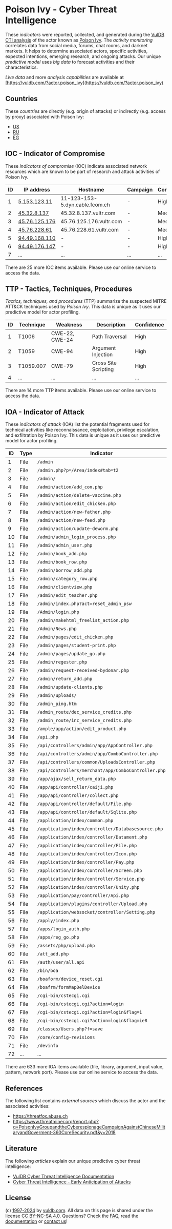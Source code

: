 # Poison Ivy - Cyber Threat Intelligence

These _indicators_ were reported, collected, and generated during the [VulDB CTI analysis](https://vuldb.com/?kb.cti) of the actor known as [Poison Ivy](https://vuldb.com/?actor.poison_ivy). The _activity monitoring_ correlates data from social media, forums, chat rooms, and darknet markets. It helps to determine associated actors, specific activities, expected intentions, emerging research, and ongoing attacks. Our unique _predictive model_ uses _big data_ to forecast activities and their characteristics.

_Live data_ and more _analysis capabilities_ are available at [https://vuldb.com/?actor.poison_ivy](https://vuldb.com/?actor.poison_ivy)

## Countries

These _countries_ are directly (e.g. origin of attacks) or indirectly (e.g. access by proxy) associated with Poison Ivy:

* [US](https://vuldb.com/?country.us)
* [RU](https://vuldb.com/?country.ru)
* [EG](https://vuldb.com/?country.eg)

## IOC - Indicator of Compromise

These _indicators of compromise_ (IOC) indicate associated network resources which are known to be part of research and attack activities of Poison Ivy.

ID | IP address | Hostname | Campaign | Confidence
-- | ---------- | -------- | -------- | ----------
1 | [5.153.123.11](https://vuldb.com/?ip.5.153.123.11) | 11-123-153-5.dyn.cable.fcom.ch | - | High
2 | [45.32.8.137](https://vuldb.com/?ip.45.32.8.137) | 45.32.8.137.vultr.com | - | Medium
3 | [45.76.125.176](https://vuldb.com/?ip.45.76.125.176) | 45.76.125.176.vultr.com | - | Medium
4 | [45.76.228.61](https://vuldb.com/?ip.45.76.228.61) | 45.76.228.61.vultr.com | - | Medium
5 | [94.49.168.110](https://vuldb.com/?ip.94.49.168.110) | - | - | High
6 | [94.49.176.147](https://vuldb.com/?ip.94.49.176.147) | - | - | High
7 | ... | ... | ... | ...

There are 25 more IOC items available. Please use our online service to access the data.

## TTP - Tactics, Techniques, Procedures

_Tactics, techniques, and procedures_ (TTP) summarize the suspected MITRE ATT&CK techniques used by _Poison Ivy_. This data is unique as it uses our predictive model for actor profiling.

ID | Technique | Weakness | Description | Confidence
-- | --------- | -------- | ----------- | ----------
1 | T1006 | CWE-22, CWE-24 | Path Traversal | High
2 | T1059 | CWE-94 | Argument Injection | High
3 | T1059.007 | CWE-79 | Cross Site Scripting | High
4 | ... | ... | ... | ...

There are 14 more TTP items available. Please use our online service to access the data.

## IOA - Indicator of Attack

These _indicators of attack_ (IOA) list the potential fragments used for technical activities like reconnaissance, exploitation, privilege escalation, and exfiltration by Poison Ivy. This data is unique as it uses our predictive model for actor profiling.

ID | Type | Indicator | Confidence
-- | ---- | --------- | ----------
1 | File | `/admin` | Low
2 | File | `/admin.php?p=/Area/index#tab=t2` | High
3 | File | `/admin/` | Low
4 | File | `/admin/action/add_con.php` | High
5 | File | `/admin/action/delete-vaccine.php` | High
6 | File | `/admin/action/edit_chicken.php` | High
7 | File | `/admin/action/new-father.php` | High
8 | File | `/admin/action/new-feed.php` | High
9 | File | `/admin/action/update-deworm.php` | High
10 | File | `/admin/admin_login_process.php` | High
11 | File | `/admin/admin_user.php` | High
12 | File | `/admin/book_add.php` | High
13 | File | `/admin/book_row.php` | High
14 | File | `/admin/borrow_add.php` | High
15 | File | `/admin/category_row.php` | High
16 | File | `/admin/clientview.php` | High
17 | File | `/admin/edit_teacher.php` | High
18 | File | `/admin/index.php?act=reset_admin_psw` | High
19 | File | `/Admin/login.php` | High
20 | File | `/admin/makehtml_freelist_action.php` | High
21 | File | `/Admin/News.php` | High
22 | File | `/admin/pages/edit_chicken.php` | High
23 | File | `/admin/pages/student-print.php` | High
24 | File | `/admin/pages/update_go.php` | High
25 | File | `/admin/regester.php` | High
26 | File | `/admin/request-received-bydonar.php` | High
27 | File | `/admin/return_add.php` | High
28 | File | `/admin/update-clients.php` | High
29 | File | `/admin/uploads/` | High
30 | File | `/admin_ping.htm` | High
31 | File | `/admin_route/dec_service_credits.php` | High
32 | File | `/admin_route/inc_service_credits.php` | High
33 | File | `/ample/app/action/edit_product.php` | High
34 | File | `/api.php` | Medium
35 | File | `/api/controllers/admin/app/AppController.php` | High
36 | File | `/api/controllers/admin/app/ComboController.php` | High
37 | File | `/api/controllers/common/UploadsController.php` | High
38 | File | `/api/controllers/merchant/app/ComboController.php` | High
39 | File | `/app/ajax/sell_return_data.php` | High
40 | File | `/app/api/controller/caiji.php` | High
41 | File | `/app/api/controller/collect.php` | High
42 | File | `/app/api/controller/default/File.php` | High
43 | File | `/app/api/controller/default/Sqlite.php` | High
44 | File | `/application/index/common.php` | High
45 | File | `/application/index/controller/Databasesource.php` | High
46 | File | `/application/index/controller/Datament.php` | High
47 | File | `/application/index/controller/File.php` | High
48 | File | `/application/index/controller/Icon.php` | High
49 | File | `/application/index/controller/Pay.php` | High
50 | File | `/application/index/controller/Screen.php` | High
51 | File | `/application/index/controller/Service.php` | High
52 | File | `/application/index/controller/Unity.php` | High
53 | File | `/application/pay/controller/Api.php` | High
54 | File | `/application/plugins/controller/Upload.php` | High
55 | File | `/application/websocket/controller/Setting.php` | High
56 | File | `/apply/index.php` | High
57 | File | `/apps/login_auth.php` | High
58 | File | `/apps/reg_go.php` | High
59 | File | `/assets/php/upload.php` | High
60 | File | `/att_add.php` | Medium
61 | File | `/auth/user/all.api` | High
62 | File | `/bin/boa` | Medium
63 | File | `/boaform/device_reset.cgi` | High
64 | File | `/boafrm/formMapDelDevice` | High
65 | File | `/cgi-bin/cstecgi.cgi` | High
66 | File | `/cgi-bin/cstecgi.cgi?action=login` | High
67 | File | `/cgi-bin/cstecgi.cgi?action=login&flag=1` | High
68 | File | `/cgi-bin/cstecgi.cgi?action=login&flag=ie8` | High
69 | File | `/classes/Users.php?f=save` | High
70 | File | `/core/config-revisions` | High
71 | File | `/devinfo` | Medium
72 | ... | ... | ...

There are 633 more IOA items available (file, library, argument, input value, pattern, network port). Please use our online service to access the data.

## References

The following list contains _external sources_ which discuss the actor and the associated activities:

* https://threatfox.abuse.ch
* https://www.threatminer.org/report.php?q=PoisonIvyGroupandtheCyberespionageCampaignAgainstChineseMilitaryandGoverment-360CoreSecurity.pdf&y=2018

## Literature

The following _articles_ explain our unique predictive cyber threat intelligence:

* [VulDB Cyber Threat Intelligence Documentation](https://vuldb.com/?kb.cti)
* [Cyber Threat Intelligence - Early Anticipation of Attacks](https://www.scip.ch/en/?labs.20201022)

## License

(c) [1997-2024](https://vuldb.com/?kb.changelog) by [vuldb.com](https://vuldb.com/?kb.about). All data on this page is shared under the license [CC BY-NC-SA 4.0](https://creativecommons.org/licenses/by-nc-sa/4.0/). Questions? Check the [FAQ](https://vuldb.com/?kb.faq), read the [documentation](https://vuldb.com/?kb) or [contact us](https://vuldb.com/?contact)!
